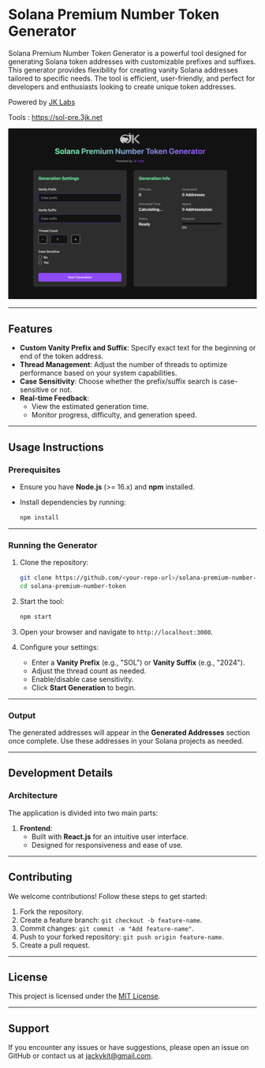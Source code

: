 
# Solana Premium Number Token Generator

Solana Premium Number Token Generator is a powerful tool designed for generating Solana token addresses with customizable prefixes and suffixes. This generator provides flexibility for creating vanity Solana addresses tailored to specific needs. The tool is efficient, user-friendly, and perfect for developers and enthusiasts looking to create unique token addresses.

Powered by [JK Labs](https://3jk.net)

Tools : https://sol-pre.3jk.net

![UI Screenshot](public/screenshot.png)

---

## Features

- **Custom Vanity Prefix and Suffix**: Specify exact text for the beginning or end of the token address.
- **Thread Management**: Adjust the number of threads to optimize performance based on your system capabilities.
- **Case Sensitivity**: Choose whether the prefix/suffix search is case-sensitive or not.
- **Real-time Feedback**:
  - View the estimated generation time.
  - Monitor progress, difficulty, and generation speed.

---

## Usage Instructions

### Prerequisites

- Ensure you have **Node.js** (>= 16.x) and **npm** installed.
- Install dependencies by running:

  ```bash
  npm install
  ```

---

### Running the Generator

1. Clone the repository:

   ```bash
   git clone https://github.com/<your-repo-url>/solana-premium-number-token.git
   cd solana-premium-number-token
   ```

2. Start the tool:

   ```bash
   npm start
   ```

3. Open your browser and navigate to `http://localhost:3000`.

4. Configure your settings:
   - Enter a **Vanity Prefix** (e.g., "SOL") or **Vanity Suffix** (e.g., "2024").
   - Adjust the thread count as needed.
   - Enable/disable case sensitivity.
   - Click **Start Generation** to begin.

---

### Output

The generated addresses will appear in the **Generated Addresses** section once complete. Use these addresses in your Solana projects as needed.

---

## Development Details

### Architecture

The application is divided into two main parts:
1. **Frontend**:
   - Built with **React.js** for an intuitive user interface.
   - Designed for responsiveness and ease of use.

---

## Contributing

We welcome contributions! Follow these steps to get started:

1. Fork the repository.
2. Create a feature branch: `git checkout -b feature-name`.
3. Commit changes: `git commit -m "Add feature-name"`.
4. Push to your forked repository: `git push origin feature-name`.
5. Create a pull request.

---

## License

This project is licensed under the [MIT License](LICENSE).


---

## Support

If you encounter any issues or have suggestions, please open an issue on GitHub or contact us at [jackykit@gmail.com](mailto:jackykit@gmail.com).
